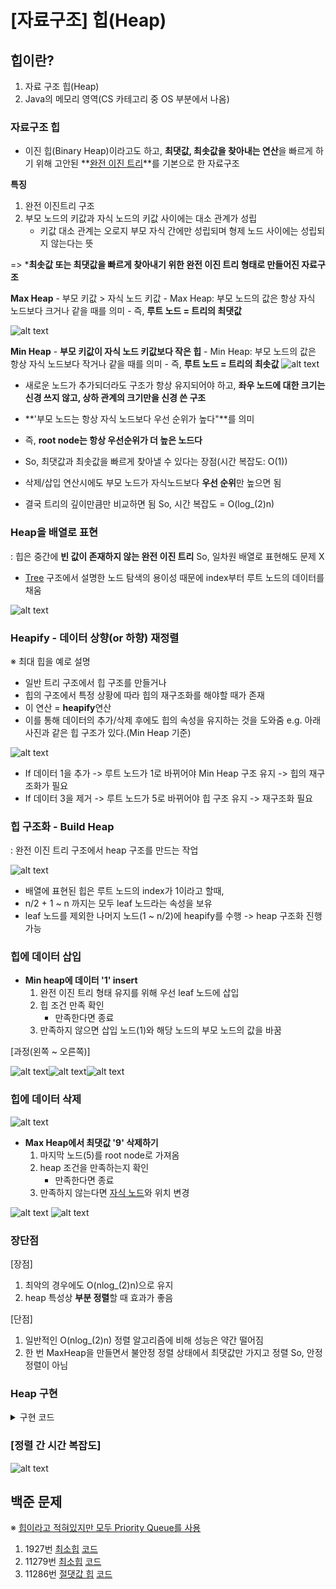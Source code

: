 # [자료구조] 힙(Heap)

## 힙이란?
1. 자료 구조 힙(Heap)
2. Java의 메모리 영역(CS 카테고리 중 OS 부분에서 나옴)

### 자료구조 힙
- 이진 힙(Binary Heap)이라고도 하고, **최댓값, 최솟값을 찾아내는 연산**을 빠르게 하기 위해 고안된 **[완전 이진 트리](Tree.md)**를 기본으로 한 자료구조<br>

**특징**
1. 완전 이진트리 구조
2. 부모 노드의 키값과 자식 노드의 키값 사이에는 대소 관계가 성립
    - 키값 대소 관계는 오로지 부모 자식 간에만 성립되며 형제 노드 사이에는 성립되지 않는다는 뜻

=> ***최솟값 또는 최댓값을 빠르게 찾아내기 위한 완전 이진 트리 형태로 만들어진 자료구조**

**Max Heap**
    - 부모 키값 > 자식 노드 키값
    - Max Heap: 부모 노드의 값은 항상 자식 노드보다 크거나 같을 때를 의미
    - 즉, **루트 노드 = 트리의 최댓값**

![alt text](../img/java_max_heap.png)

**Min Heap**
    - **부모 키값이 자식 노드 키값보다 작은 힙**
    - Min Heap: 부모 노드의 값은 항상 자식 노드보다 작거나 같을 때를 의미
    - 즉, **루트 노드 = 트리의 최솟값**
![alt text](../img/java_max_heap.png)

- 새로운 노드가 추가되더라도 구조가 항상 유지되어야 하고, **좌우 노드에 대한 크기는 신경 쓰지 않고, 상하 관계의 크기만을 신경 쓴 구조**

- **'부모 노드는 항상 자식 노드보다 우선 순위가 높다"**를 의미
- 즉, **root node는 항상 우선순위가 더 높은 노드다**
- So, 최댓값과 최솟값을 빠르게 찾아낼 수 있다는 장점(시간 복잡도: O(1))
- 삭제/삽입 연산시에도 부모 노드가 자식노드보다 **우선 순위**만 높으면 됨
- 결국 트리의 깊이만큼만 비교하면 됨 So, 시간 복잡도 = O(log_(2)n)

### **Heap을 배열로 표현**
: 힙은 중간에 **빈 값이 존재하지 않는 완전 이진 트리** So, 일차원 배열로 표현해도 문제 X
- [Tree](Tree.md) 구조에서 설명한 노드 탐색의 용이성 때문에 index부터 루트 노드의 데이터를 채움

![alt text](../img/java_Heap_1.png)

### **Heapify - 데이터 상향(or 하향) 재정렬**
※ 최대 힙을 예로 설명
- 일반 트리 구조에서 힙 구조를 만들거나
- 힙의 구조에서 특정 상황에 따라 힙의 재구조화를 해야할 때가 존재
- 이 연산 = **heapify**연산
- 이를 통해 데이터의 추가/삭제 후에도 힙의 속성을 유지하는 것을 도와줌
e.g. 아래 사진과 같은 힙 구조가 있다.(Min Heap 기준)

![alt text](../img/java_Heap_2.png)

- If 데이터 1을 추가 -> 루트 노드가 1로 바뀌어야 Min Heap 구조 유지 -> 힙의 재구조화가 필요
- If 데이터 3을 제거 -> 루트 노드가 5로 바뀌어야 힙 구조 유지 -> 재구조화 필요

### **힙 구조화 - Build Heap**
: 완전 이진 트리 구조에서 heap 구조를 만드는 작업

![alt text](../img/java_Heap_3.png)

- 배열에 표현된 힙은 루트 노드의 index가 1이라고 할때,
- n/2 + 1 ~ n 까지는 모두 leaf 노드라는 속성을 보유
- leaf 노드를 제외한 나머지 노드(1 ~ n/2)에 heapify를 수행 -> heap 구조화 진행 가능

### **힙에 데이터 삽입**
- **Min heap에 데이터 '1' insert**
    1. 완전 이진 트리 형태 유지를 위해 우선 leaf 노드에 삽입
    2. 힙 조건 만족 확인
        - 만족한다면 종료<br>
    3. 만족하지 않으면 삽입 노드(1)와 해당 노드의 부모 노드의 값을 바꿈

[과정(왼쪽 ~ 오른쪽)]

![alt text](../img/java_Heap_4.png)![alt text](../img/java_Heap_5.png)![alt text](../img/java_Heap_6.png)

### **힙에 데이터 삭제**

![alt text](../img/java_Heap_7.png)

- **Max Heap에서 최댓값 '9' 삭제하기**
    1. 마지막 노드(5)를 root node로 가져옴
    2. heap 조건을 만족하는지 확인
        - 만족한다면 종료<br>
    3. 만족하지 않는다면 <U>자식 노드</U>와 위치 변경

![alt text](../img/java_Heap_8.png) ![alt text](../img/java_Heap_9.png)

### **장단점**
[장점]
1. 최악의 경우에도 O(nlog_(2)n)으로 유지
2. heap 특성상 **부분 정렬**할 때 효과가 좋음

[단점]
1. 일반적인 O(nlog_(2)n) 정렬 알고리즘에 비해 성능은 약간 떨어짐
2. 한 번 MaxHeap을 만들면서 불안정 정렬 상태에서 최댓값만 가지고 정렬 So, 안정 정렬이 아님

### **Heap 구현**

<details>
<summary>구현 코드</summary>

- **IHeap Interface**
: 필요 프로토타입 선언<br>
최대 힙과 최소힙은 부호만 반대로 하면 됨 So, MaxHeap만 구현

```java
package heap;

public interface IHeap<T> {
    void insert(T val);

    boolean contains(T val);

    T pop();

    T peek();

    int size();
}

package heap;

public class MaxHeap<T extends Comparable<T>> implements IHeap<T> {
    ...
}
```

- **멤버변수, 생성자**
: 데이터 배열의 1번 index부터 삽입 -> 크기를 maxSize+1로 설정

```java
// 멤버 변수
T[] data;
int size;
int maxSize;

// 생성자
public MaxHeap(int maxSize) {
    this.maxSize = maxSize;
    this.data = (T[]) new Comparable[maxSize + 1];
    this.size = 0;
}
```

- **부모/자식 노드 찾는 메소드**
: 트리 구조를 배열로 나타냈을 때 index를 통해 특정 노드 위치를 찾을 수 있음

```java
private int parent(int pos) {
    return pos / 2;
}

private int leftChild(int pos) {
    return pos * 2;
}

private int rightChild(int pos) {
    return (2 * pos) + 1;
}
```

- **leaf 노드 판별 메소드**
: 배열에 표현된 힙은 루트 노드의 index가 1이라고 할 때, n/2 + 1(중간에서 다음 칸) 부터 n(마지막 노드) 까지는 모두 leaf 노드

```java
private boolean isLeaf(int pos) {
    return (pos > (size / 2) && pos <= size);
}
```

- **insert(T val)**
: leaf에 데이터를 삽입 -> 값 위치 찾아주는 연산 진행
    - 삽입할 val를 data 배열에 넣어줌
    - current: 현재 데이터를 삽입한 위치
    - 부모 노드 != null & current 인덱스 값 > current 노드의 parent 값 -> 위치 서로 변경
        - java api Collections의 swap 메소드 사용<br>
    - 계속해서 바뀐 노드 위치가 힙의 조건을 만족하는 지 확인하기 위해 current 변수에 parent값을 넣으면서 반복

```java
@Override
public void insert(T val) {
    this.data[++this.size] = val;

    int current = this.size;

    while (this.data[parent(current)] != null &&
          this.data[current].compareTo(this.data[parent(current)]) > 0 {
              Collections.swap(Arrays.asList(this.data), current, parent(current));
              current = parent(current);
          })
}
```

- **pop() / heapify(int idx)**
    1. pop()
    - 삭제 연산: root 노드 값 삭제 -> root node 값 가져오기(index = 1)
    - 이진 트리 만족을 위해 가장 마지막 값을 가여와야함 -> size index에 해당하는 값을 root node 위치에 가져오고 size--
    - return root node(top)
    
    2. heapify()
    - leaf node인 경우 종료
    - current, left, right 값을 각각 가져옴
    - left 자식 노드와 right 자식 노드 중 어느 것이라도 current 값보다 크면
        - left와 right 중 더 큰 노드와 비교해 더 큰 것과 교환
        - 바꾸고 나서 heap 조건 만족 여부 확인(재귀 호출) -> 조건 만족할 때까지 진행

```java
// pop
@Override
public T pop() {
    T top = this.data[1];//루트 노드 값

    this.data[1] = this.data[this.size--];
    heapify(1);

    return top;
}


// heapify
private void heapify(int idx) {
    if(isLeaf(idx)) {
        return;
    }

    T current = this.data[idx];
    T left = this.data[leftChild(idx)];
    T right = this.data[rightChild(idx)];

    if (current.compareTo(left) < 0 || current.compareTo(right) < 0) {
        if (left.compareTo(right) > 0) {
            Collections.swap(Arrays.asList(this.data), idx, leftChild(idx));
            heapify(leftChild(idx));
        } else {
            Collections.swap(Arrays.asList(this.data), idx, rightChild(idx));
            heapify(rightChild(idx));
        }
    }
}
```

- **contains(T val)**
: BST(이진 탐색 트리)와 다르게, 값을 비교하면서 Child를 타고 내려가는 것 x
-> for문을 통해 값 비교
    - 1번 index부터 for문 진행
    - data에 val 존재 -> true, else -> false 리턴

```java
public boolean contains(T val) {
    for (int i = 1; i < this.size; i++) {
        if (val.equals(this.data[i])) {
            return true;
        }
    }
    return false;
}
```

- **peek()**
: 가장 최상위 값인 루트 노드의 값을 가져옴

```java
@Override
public T peek() {
    if (this.size < 1)
        throw new RuntimeException();
    return this.data[1];
}
```

- **size()**
: 사이즈 리턴하는 메소드

```java
@Override
public int size() {
    return this.size;
}
```
</details>

### [정렬 간 시간 복잡도]

![alt text](../img/java_time.png)

## 백준 문제
※ <U>힙이라고 적혀있지만 모두 Priority Queue를 사용</U>
1. 1927번 [최소힙](https://www.acmicpc.net/problem/1927) [코드](../../Heap_data_structure/Main_1927.java)
2. 11279번 [최소힙](https://www.acmicpc.net/problem/11279) [코드](../../Heap_data_structure/Main_11279.java)
3. 11286번 [절댓값 힙](https://www.acmicpc.net/problem/11286) [코드](../../Heap_data_structure/Main_11286.java)
